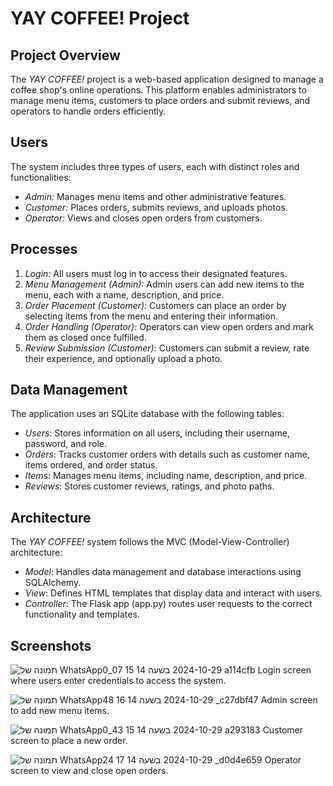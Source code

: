# YAY COFFEE! Project

## Project Overview
The *YAY COFFEE!* project is a web-based application designed to manage a coffee shop's online operations. This platform enables administrators to manage menu items, customers to place orders and submit reviews, and operators to handle orders efficiently.

## Users
The system includes three types of users, each with distinct roles and functionalities:
- *Admin:* Manages menu items and other administrative features.
- *Customer:* Places orders, submits reviews, and uploads photos.
- *Operator:* Views and closes open orders from customers.

## Processes
1. *Login:* All users must log in to access their designated features.
2. *Menu Management (Admin):* Admin users can add new items to the menu, each with a name, description, and price.
3. *Order Placement (Customer):* Customers can place an order by selecting items from the menu and entering their information.
4. *Order Handling (Operator):* Operators can view open orders and mark them as closed once fulfilled.
5. *Review Submission (Customer):* Customers can submit a review, rate their experience, and optionally upload a photo.

## Data Management
The application uses an SQLite database with the following tables:
- *Users*: Stores information on all users, including their username, password, and role.
- *Orders*: Tracks customer orders with details such as customer name, items ordered, and order status.
- *Items*: Manages menu items, including name, description, and price.
- *Reviews*: Stores customer reviews, ratings, and photo paths.

## Architecture
The *YAY COFFEE!* system follows the MVC (Model-View-Controller) architecture:
- *Model*: Handles data management and database interactions using SQLAlchemy.
- *View*: Defines HTML templates that display data and interact with users.
- *Controller*: The Flask app (app.py) routes user requests to the correct functionality and templates.

## Screenshots
![תמונה של WhatsApp‏ 2024-10-29 בשעה 14 15 07_0a114cfb](https://github.com/user-attachments/assets/05a0d792-acba-47e9-bc7b-e102aed8c099)
Login screen where users enter credentials to access the system.

![תמונה של WhatsApp‏ 2024-10-29 בשעה 14 16 48_c27dbf47](https://github.com/user-attachments/assets/75282c0a-5595-4a06-87b2-9ed0519ec44b)
Admin screen to add new menu items.

![תמונה של WhatsApp‏ 2024-10-29 בשעה 14 15 43_0a293183](https://github.com/user-attachments/assets/253f1b7a-a3d2-4e50-a8b2-95e2ad8506b4)
Customer screen to place a new order.

![תמונה של WhatsApp‏ 2024-10-29 בשעה 14 17 24_d0d4e659](https://github.com/user-attachments/assets/e8ead756-c51b-48ae-a280-7a4ddb5a1045)
Operator screen to view and close open orders.


